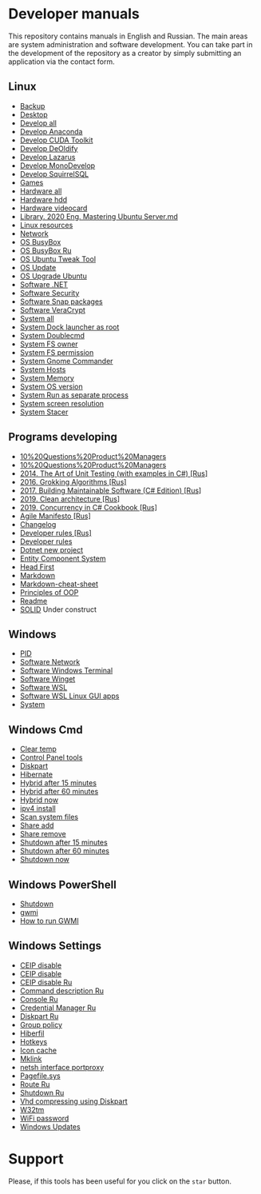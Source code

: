 # Developer manuals

This repository contains manuals in English and Russian. The main areas are system administration and software development. You can take part in the development of the repository as a creator by simply submitting an application via the contact form.

## Linux
- [Backup](Linux/Backup.txt)
- [Desktop](Linux/Desktop.txt)
- [Develop all](Linux/Develop%20all.txt)
- [Develop Anaconda](Linux/Develop%20Anaconda.txt)
- [Develop CUDA Toolkit](Linux/Develop%20CUDA%20Toolkit.txt)
- [Develop DeOldify](Linux/Develop%20DeOldify.txt)
- [Develop Lazarus](Linux/Develop%20Lazarus.txt)
- [Develop MonoDevelop](Linux/Develop%20MonoDevelop.txt)
- [Develop SquirrelSQL](Linux/Develop%20SquirrelSQL.txt)
- [Games](Linux/Games.txt)
- [Hardware all](Linux/Hardware%20all.txt)
- [Hardware hdd](Linux/Hardware%20hdd.txt)
- [Hardware videocard](Linux/Hardware%20videocard.txt)
- [Library. 2020 Eng. Mastering Ubuntu Server.md](Linux/Lib.%202020%20Eng.%20Mastering%20Ubuntu%20Server.md)
- [Linux resources](Linux/Linux%20resources.md)
- [Network](Linux/Network.txt)
- [OS BusyBox](Linux/OS%20BusyBox.txt)
- [OS BusyBox Ru](Linux/OS%20BusyBox.txt-ru)
- [OS Ubuntu Tweak Tool](Linux/OS%20Ubuntu%20Tweak%20Tool.txt)
- [OS Update](Linux/OS%20Update.md)
- [OS Upgrade Ubuntu](Linux/OS%20Upgrade%20Ubuntu.md)
- [Software .NET](Linux/Software%20.NET.md)
- [Software Security](Linux/Software%20Security.txt)
- [Software Snap packages](Linux/Software%20Snap%20packages.txt)
- [Software VeraCrypt](Linux/Software%20VeraCrypt.txt)
- [System all](Linux/System%20all.txt)
- [System Dock launcher as root](Linux/System%20Dock%20launcher%20as%20root.txt)
- [System Doublecmd](Linux/System%20Doublecmd.txt)
- [System FS owner](Linux/System%20FS%20owner.txt)
- [System FS permission](Linux/System%20FS%20permission.txt)
- [System Gnome Commander](Linux/System%20Gnome%20Commander.txt)
- [System Hosts](Linux/System%20Hosts.txt)
- [System Memory](Linux/System%20Memory.txt)
- [System OS version](Linux/System%20OS%20version.txt)
- [System Run as separate process](Linux/System%20Run%20as%20separate%20process.txt)
- [System screen resolution](Linux/System%20screen%20resolution.txt)
- [System Stacer](Linux/System%20Stacer.txt)

## Programs developing
- [10%20Questions%20Product%20Managers](Programs%20developing/10%20Questions%20Product%20Managers.md)
- [10%20Questions%20Product%20Managers](Programs%20developing/10%20Questions%20Product%20Managers%20[Rus].md)
- [2014. The Art of Unit Testing (with examples in C#) [Rus]](Programs%20developing/2014.%20The%20Art%20of%20Unit%20Testing%20(with%20examples%20in%20C#)%20[Rus].txt)
- [2016. Grokking Algorithms [Rus]](Programs%20developing/2016.%20Grokking%20Algorithms%20[Rus].txt)
- [2017. Building Maintainable Software (C# Edition) [Rus]](Programs%20developing/2017.%20Building%20Maintainable%20Software%20(C#%20Edition)%20[Rus].txt)
- [2019. Clean architecture [Rus]](Programs%20developing/2019.%20Clean%20architecture%20[Rus].txt)
- [2019. Concurrency in C# Cookbook [Rus]](Programs%20developing/2019.%20Concurrency%20in%20C#%20Cookbook%20[Rus].txt)
- [Agile Manifesto [Rus]](Programs%20developing/Agile%20Manifesto%20[Rus].txt)
- [Changelog](Programs%20developing/Changelog.txt)
- [Developer rules [Rus]](Programs%20developing/Developer%20rules%20[Rus].txt)
- [Developer rules](Programs%20developing/Developer%20rules.txt)
- [Dotnet new project](Programs%20developing/Dotnet%20new%20project.txt)
- [Entity Component System](Programs%20developing/Entity%20Component%20System.txt)
- [Head First](Programs%20developing/Head%20First.txt)
- [Markdown](Programs%20developing/Markdown.md)
- [Markdown-cheat-sheet](Programs%20developing/Markdown-cheat-sheet.md)
- [Principles of OOP](Programs%20developing/Principles%20of%20OOP.txt)
- [Readme](Programs%20developing/Readme.md)
- [SOLID](Programs%20developing/SOLID.txt)
Under construct

## Windows
- [PID](Windows/PID.txt)
- [Software Network](Windows/Software%20Network.txt)
- [Software Windows Terminal](Windows/Software%20Windows%20Terminal.md)
- [Software Winget](Windows/Software%20Winget.md)
- [Software WSL](Windows/Software%20WSL.md)
- [Software WSL Linux GUI apps](Windows/Software%20WSL%20Linux%20GUI%20apps.md)
- [System](Windows/System.txt)

## Windows Cmd
- [Clear temp](Windows/Cmd/Clear%20temp.cmd)
- [Control Panel tools](Windows/Cmd/Control%20Panel%20tools.txt)
- [Diskpart](Windows/Cmd/Diskpart.md)
- [Hibernate](Windows/Cmd/Hibernate.cmd)
- [Hybrid after 15 minutes](Windows/Cmd/Hybrid%20after%2015%20minutes.cmd)
- [Hybrid after 60 minutes](Windows/Cmd/Hybrid%20after%2060%20minutes.cmd)
- [Hybrid now](Windows/Cmd/Hybrid%20now.cmd)
- [ipv4 install](Windows/Cmd/ipv4%20install.cmd)
- [Scan system files](Windows/Cmd/Scan%20system%20files.cmd)
- [Share add](Windows/Cmd/Share%20add.cmd)
- [Share remove](Windows/Cmd/Share%20remove.cmd)
- [Shutdown after 15 minutes](Windows/Cmd/Shutdown%20after%2015%20minutes.cmd)
- [Shutdown after 60 minutes](Windows/Cmd/Shutdown%20after%2060%20minutes.cmd)
- [Shutdown now](Windows/Cmd/Shutdown%20now.cmd)

## Windows PowerShell
- [Shutdown](Windows/PowerShell/Shutdown%20now.cmd)
- [gwmi](Windows/PowerShell/gwmi.txt)
- [How to run GWMI](Windows/PowerShell/How%20to%20run%20GWMI.md)

## Windows Settings
- [CEIP disable](Windows/Settings/CEIP%20disable.reg)
- [CEIP disable](Windows/Settings/CEIP%20disable.txt)
- [CEIP disable Ru](Windows/Settings/CEIP%20disable.txt-ru)
- [Command description Ru](Windows/Settings/Command%20description.txt-ru)
- [Console Ru](Windows/Settings/Console.txt-ru)
- [Credential Manager Ru](Windows/Settings/Credential%20Manager.txt-ru)
- [Diskpart Ru](Windows/Settings/Diskpart.txt-ru)
- [Group policy](Windows/Settings/Group%20policy.txt)
- [Hiberfil](Windows/Settings/Hiberfil.txt)
- [Hotkeys](Windows/Settings/Hotkeys.txt)
- [Icon cache](Windows/Settings/Icon%20cache.txt)
- [Mklink](Windows/Settings/Mklink.txt)
- [netsh interface portproxy](Windows/Settings/netsh%20interface%20portproxy.txt)
- [Pagefile.sys](Windows/Settings/Pagefile.sys.txt)
- [Route Ru](Windows/Settings/Route.txt-ru)
- [Shutdown Ru](Windows/Settings/Shutdown.txt-ru)
- [Vhd compressing using Diskpart](Windows/Settings/Vhd%20compressing%20using%20Diskpart.txt)
- [W32tm](Windows/Settings/W32tm.txt)
- [WiFi password](Windows/Settings/WiFi%20password.txt)
- [Windows Updates](Windows/Settings/Windows%20Updates.md)

# Support
Please, if this tools has been useful for you click on the `star` button.
